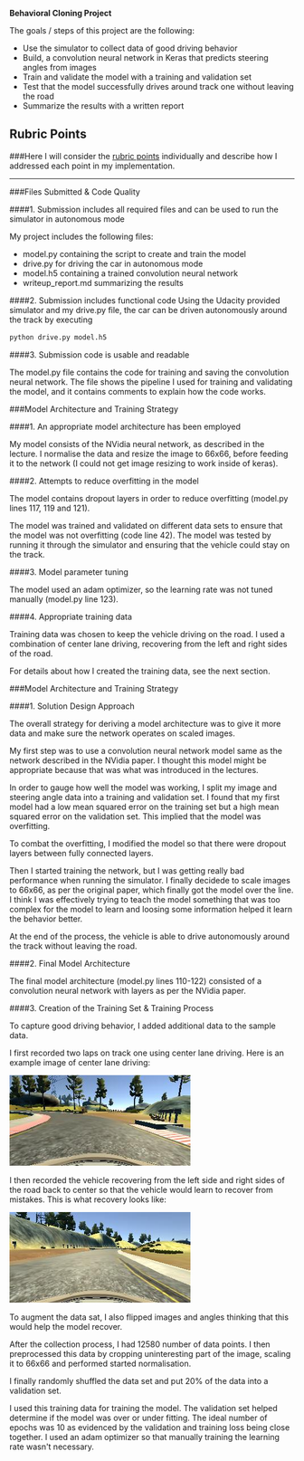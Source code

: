 **Behavioral Cloning Project**

The goals / steps of this project are the following:
* Use the simulator to collect data of good driving behavior
* Build, a convolution neural network in Keras that predicts steering angles from images
* Train and validate the model with a training and validation set
* Test that the model successfully drives around track one without leaving the road
* Summarize the results with a written report


[//]: # (Image References)

[image2]: ./examples/center_2016_12_01_13_31_13_177.jpg "Center image"
[image3]: ./examples/center_2017_07_23_22_49_47_282.jpg "Recovery image"

## Rubric Points
###Here I will consider the [rubric points](https://review.udacity.com/#!/rubrics/432/view) individually and describe how I addressed each point in my implementation.  

---
###Files Submitted & Code Quality

####1. Submission includes all required files and can be used to run the simulator in autonomous mode

My project includes the following files:
* model.py containing the script to create and train the model
* drive.py for driving the car in autonomous mode
* model.h5 containing a trained convolution neural network 
* writeup_report.md summarizing the results

####2. Submission includes functional code
Using the Udacity provided simulator and my drive.py file, the car can be driven autonomously around the track by executing 
```sh
python drive.py model.h5
```

####3. Submission code is usable and readable

The model.py file contains the code for training and saving the convolution neural network. The file shows the pipeline I used for training and validating the model, and it contains comments to explain how the code works.

###Model Architecture and Training Strategy

####1. An appropriate model architecture has been employed

My model consists of the NVidia neural network, as described in the lecture. I normalise the data and resize
the image to 66x66, before feeding it to the network (I could not get image resizing to work inside of keras).

####2. Attempts to reduce overfitting in the model

The model contains dropout layers in order to reduce overfitting (model.py lines 117, 119 and 121). 

The model was trained and validated on different data sets to ensure that the model was not overfitting (code line 42). The model was tested by running it through the simulator and ensuring that the vehicle could stay on the track.

####3. Model parameter tuning

The model used an adam optimizer, so the learning rate was not tuned manually (model.py line 123).

####4. Appropriate training data

Training data was chosen to keep the vehicle driving on the road. I used a combination of center lane driving, recovering from the left and right sides of the road.

For details about how I created the training data, see the next section. 

###Model Architecture and Training Strategy

####1. Solution Design Approach

The overall strategy for deriving a model architecture was to give it more data and make sure the network
operates on scaled images.

My first step was to use a convolution neural network model same as the network described in the
NVidia paper. I thought this model might be appropriate because that was what was introduced in the lectures.

In order to gauge how well the model was working, I split my image and steering angle data into a training and validation set. I found that my first model had a low mean squared error on the training set but a high mean squared error on the validation set. This implied that the model was overfitting. 

To combat the overfitting, I modified the model so that there were dropout layers between fully connected layers.

Then I started training the network, but I was getting really bad performance when running the simulator. I finally decidede to scale images to 66x66, as per the original paper, which finally got the model over the line. I think I was effectively trying to teach the model something that was too complex for the model to learn and loosing some information helped it learn the behavior better.

At the end of the process, the vehicle is able to drive autonomously around the track without leaving the road.

####2. Final Model Architecture

The final model architecture (model.py lines 110-122) consisted of a convolution neural network with layers
as per the NVidia paper.

####3. Creation of the Training Set & Training Process

To capture good driving behavior, I added additional data to the sample data.

I first recorded two laps on track one using center lane driving. Here is an example image of center lane driving:

![alt text][image2]

I then recorded the vehicle recovering from the left side and right sides of the road back to center so that the vehicle would learn to recover from mistakes. This is what recovery looks like:

![alt text][image3]

To augment the data sat, I also flipped images and angles thinking that this would help the model recover.

After the collection process, I had 12580 number of data points. I then preprocessed this data by cropping
uninteresting part of the image, scaling it to 66x66 and performed started normalisation.

I finally randomly shuffled the data set and put 20% of the data into a validation set. 

I used this training data for training the model. The validation set helped determine if the model was over or under fitting. The ideal number of epochs was 10 as evidenced by the validation and training loss being close together. I used an adam optimizer so that manually training the learning rate wasn't necessary.
